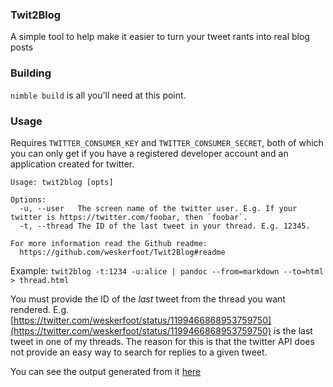 ### Twit2Blog

A simple tool to help make it easier to turn your tweet rants into real blog posts

### Building
`nimble build` is all you'll need at this point.

### Usage
Requires `TWITTER_CONSUMER_KEY` and `TWITTER_CONSUMER_SECRET`, both of which you can only get if you have a registered developer account and an application created for twitter.

```
Usage: twit2blog [opts]

Options:
  -u, --user   The screen name of the twitter user. E.g. If your twitter is https://twitter.com/foobar, then `foobar`.
  -t, --thread The ID of the last tweet in your thread. E.g. 12345.

For more information read the Github readme:
  https://github.com/weskerfoot/Twit2Blog#readme
```

Example: `twit2blog -t:1234 -u:alice | pandoc --from=markdown --to=html > thread.html`

You must provide the ID of the *last* tweet from the thread you want rendered. E.g. [https://twitter.com/weskerfoot/status/1199466868953759750](https://twitter.com/weskerfoot/status/1199466868953759750) is the last tweet in one of my threads. The reason for this is that the twitter API does not provide an easy way to search for replies to a given tweet.

You can see the output generated from it [here](https://wesk.tech/tweet_example.html)
